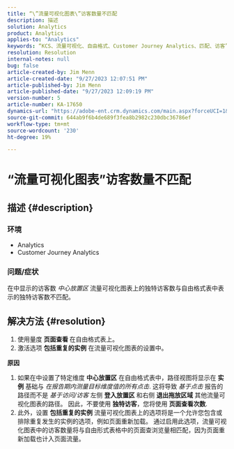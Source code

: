 ```yaml
---
title: “\”流量可视化图表\”访客数量不匹配
description: 描述
solution: Analytics
product: Analytics
applies-to: "Analytics"
keywords: “KCS、流量可视化、自由格式、Customer Journey Analytics、匹配、访客”
resolution: Resolution
internal-notes: null
bug: false
article-created-by: Jim Menn
article-created-date: "9/27/2023 12:07:51 PM"
article-published-by: Jim Menn
article-published-date: "9/27/2023 12:09:19 PM"
version-number: 5
article-number: KA-17650
dynamics-url: "https://adobe-ent.crm.dynamics.com/main.aspx?forceUCI=1&pagetype=entityrecord&etn=knowledgearticle&id=e354eb7a-2e5d-ee11-be6f-6045bd006268"
source-git-commit: 644ab9f6b4de689f3fea8b2982c230dbc36786ef
workflow-type: tm+mt
source-wordcount: '230'
ht-degree: 19%

---
```


# “流量可视化图表”访客数量不匹配

## 描述 {#description}


### <b>环境</b>

- Analytics
- Customer Journey Analytics




### <b>问题/症状</b>

在中显示的访客数 *中心放置区* 流量可视化图表上的独特访客数与自由格式表中表示的独特访客数不匹配。


## 解决方法 {#resolution}


1. 使用量度 <b>页面查看 </b>在自由格式表上。
2. 激活选项 <b>包括重复的实例</b> 在流量可视化图表的设置中。




<b>原因</b>

1. 如果在中设置了特定维度 <b>中心放置区</b> 在自由格式表中，路径视图将显示在 <b>实例</b> 基础与 *在报告期内测量目标维度值的所有点击*. 这将导致 *基于点击* 报告的路径而不是 *基于访问/访客* 左侧 <b>登入放置区</b> 和右侧 <b>退出拖放区域</b> 其他流量可视化图表的路径。 因此，不要使用 <b>独特访客</b>，您将使用 <b>页面查看次数</b>.
2. 此外，设置 <b>包括重复的实例</b> 流量可视化图表上的选项将是一个允许您包含或排除重复发生的实例的选项，例如页面重新加载。 通过启用此选项，流量可视化图表中的访客数量将与自由形式表格中的页面查浏览量相匹配，因为页面重新加载也计入页面流量。

